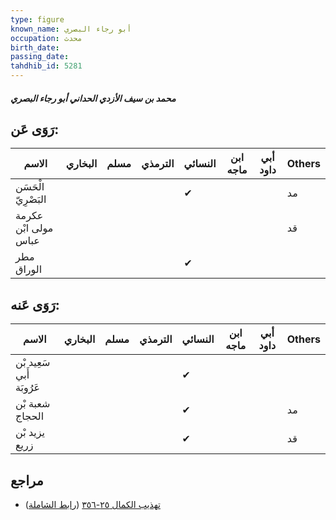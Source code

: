 ```yaml
---
type: figure
known_name: أبو رجاء البصري
occupation: محدث
birth_date:
passing_date:
tahdhib_id: 5281
---
```

##### محمد بن سيف الأزدي الحداني أبو رجاء البصري

## رَوَى عَن:
| الاسم                | البخاري | مسلم | الترمذي | النسائي | ابن ماجه | أبي داود | Others |
| -------------------- | ------- | ---- | ------- | ------- | -------- | -------- | ------ |
| الْحَسَن البَصْرِيّ  |         |      |         | ✔       |          |          | مد     |
| عكرمة مولى ابْن عباس |         |      |         |         |          |          | قد     |
| مطر الوراق           |         |      |         | ✔       |          |          |        |
## رَوَى عَنه:
| الاسم                    | البخاري | مسلم | الترمذي | النسائي | ابن ماجه | أبي داود | Others |
| ------------------------ | ------- | ---- | ------- | ------- | -------- | -------- | ------ |
| سَعِيد بْن أَبي عَرُوبَة |         |      |         | ✔       |          |          |        |
| شعبة بْن الحجاج          |         |      |         | ✔       |          |          | مد     |
| يزيد بْن زريع            |         |      |         | ✔       |          |          | قد     |
## مراجع
- [تهذيب الكمال ٢٥-٣٥٦](obsidian://open?vault=Tahdhib-al-Kamal&file=Figures/٥٢٨١-محمد%20بن%20سيف%20الأزدي%20الحداني%20أبو%20رجاء%20البصري) ([رابط الشاملة](https://shamela.ws/book/3722/13449))